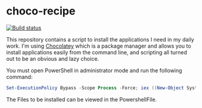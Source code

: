 # choco-recipe 

[![Build status](https://ci.appveyor.com/api/projects/status/sli76aallhvlthm1?svg=true)](https://ci.appveyor.com/project/paulalves/choco-install)

This repository contains a script to install the applications I need in my daily work. I'm using [Chocolatey](https://chocolatey.org) which is a package manager and allows you to install applications easily from the command line, and scripting all turned out to be an obvious and lazy choice.

You must open PowerShell in administrator mode and run the following command: 

```powershell
Set-ExecutionPolicy Bypass -Scope Process -Force; iex ((New-Object System.Net.WebClient).DownloadString('https://raw.githubusercontent.com/joshii-h/choco-recipe/master/Install.ps1'))
```
The Files to be installed can be viewed in the PowershellFile.
